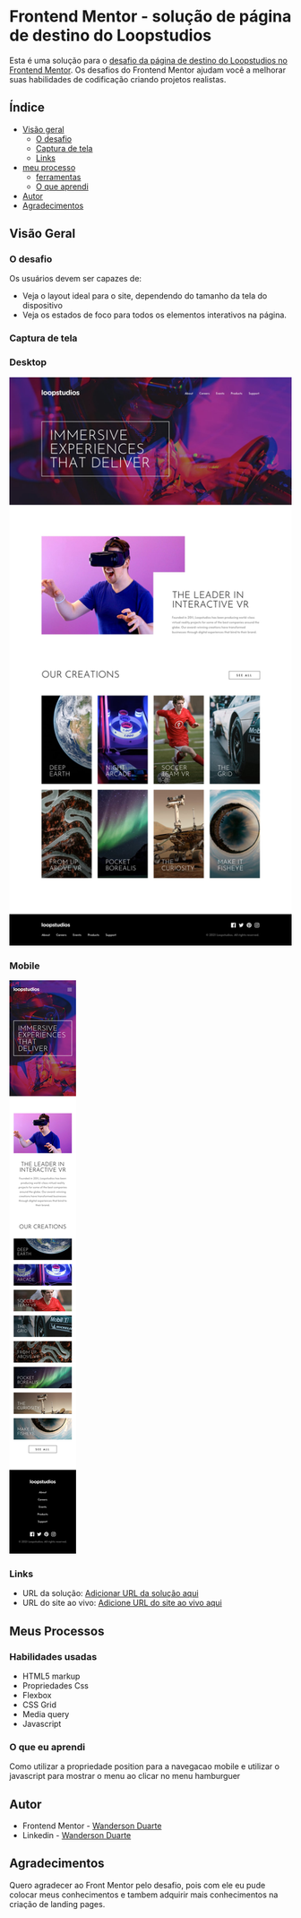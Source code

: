 # Frontend Mentor - solução de página de destino do Loopstudios

Esta é uma solução para o [desafio da página de destino do Loopstudios no Frontend Mentor](https://www.frontendmentor.io/challenges/loopstudios-landing-page-N88J5Onjw). Os desafios do Frontend Mentor ajudam você a melhorar suas habilidades de codificação criando projetos realistas.

## Índice

- [Visão geral](#visão-geral)
  - [O desafio](#o-desafio)
  - [Captura de tela](#captura-de-tela)
  - [Links](#links)
- [meu processo](#meus-processo)
  - [ferramentas](#habilidades-usadas)
  - [O que aprendi](#o-que-aprendi)
- [Autor](#autor)
- [Agradecimentos](#agradecimentos)



## Visão Geral

### O desafio

 Os usuários devem ser capazes de:

- Veja o layout ideal para o site, dependendo do tamanho da tela do dispositivo
- Veja os estados de foco para todos os elementos interativos na página.

### Captura de tela

### Desktop
![desktop](./design/desktop-design.jpg)

### Mobile
![mobile](./design/mobile-design.jpg)


### Links

- URL da solução: [Adicionar URL da solução aqui](https://your-solution-url.com)
- URL do site ao vivo: [Adicione URL do site ao vivo aqui](https://your-live-site-url.com)

## Meus Processos

### Habilidades usadas

- HTML5 markup
- Propriedades Css
- Flexbox
- CSS Grid
- Media query
- Javascript


### O que eu aprendi

Como utilizar a propriedade position para a navegacao mobile e utilizar o javascript para mostrar o menu ao clicar no menu hamburguer



## Autor

- Frontend Mentor - [Wanderson Duarte](https://www.frontendmentor.io/profile/wan0805)
- Linkedin - [Wanderson Duarte](http://www.linkedin.com/in/wanderson-duarte-a9778711b)


## Agradecimentos

Quero agradecer ao Front Mentor pelo desafio, pois com ele eu pude colocar meus conhecimentos e tambem adquirir mais conhecimentos na criação de landing pages.

